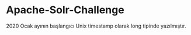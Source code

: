 # Apache-Solr-Challenge
2020 Ocak ayının başlangıcı Unix timestamp olarak long tipinde yazılmıştır.
